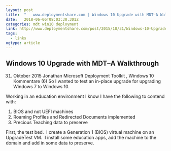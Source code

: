 ```yaml
---
layout: post 
title:  "	www.deploymentshare.com | Windows 10 Upgrade with MDT–A Walkthrough" 
date:   2018-06-06T08:03:30.301Z 
categories: mdt win10 deployment
link: http://www.deploymentshare.com/post/2015/10/31/Windows-10-Upgrade-with-MDT-A-Walkthrough 
tags:
  - links
ogtype: article 
---
```


## Windows 10 Upgrade with MDT–A Walkthrough
31. Oktober 2015  Jonathan  Microsoft Deployment Toolkit , Windows 10  Kommentare (6)
So I wanted to test an in-place upgrade for upgrading Windows 7 to Windows 10. 

Working in an education environment I know I have the following to contend with:

1. BIOS and not UEFI machines
2. Roaming Profiles and Redirected Documents implemented
3. Precious Teaching data to preserve

First, the test bed.  I create a Generation 1 (BIOS) virtual machine on an UpgradeTest VM.  I install some education apps, add the machine to the domain and add in some data to preserve.

